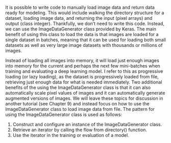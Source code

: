 It is possible to write code to manually load image data and return data ready for modeling.
This would include walking the directory structure for a dataset, loading image data, and
returning the input (pixel arrays) and output (class integer). Thankfully, we don’t need to
write this code. Instead, we can use the ImageDataGenerator class provided by Keras. The
main benefit of using this class to load the data is that images are loaded for a single dataset in
batches, meaning that it can be used for loading both small datasets as well as very large image
datasets with thousands or millions of images.

Instead of loading all images into memory, it will load just enough images into memory for
the current and perhaps the next few mini-batches when training and evaluating a deep learning
model. I refer to this as progressive loading (or lazy loading), as the dataset is progressively
loaded from file, retrieving just enough data for what is needed immediately. Two additional
benefits of the using the ImageDataGenerator class is that it can also automatically scale pixel
values of images and it can automatically generate augmented versions of images. We will
leave these topics for discussion in another tutorial (see Chapter 9) and instead focus on how
to use the ImageDataGenerator class to load image data from file. The pattern for using the
ImageDataGenerator class is used as follows:
1. Construct and configure an instance of the ImageDataGenerator class.
2. Retrieve an iterator by calling the flow from directory() function.
3. Use the iterator in the training or evaluation of a model.
